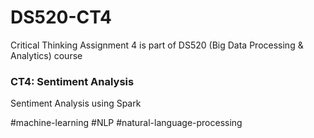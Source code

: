 # DS520-CT4
Critical Thinking Assignment 4 is part of DS520 (Big Data Processing &amp; Analytics) course

### CT4: Sentiment Analysis

Sentiment Analysis using Spark

#machine-learning #NLP #natural-language-processing
